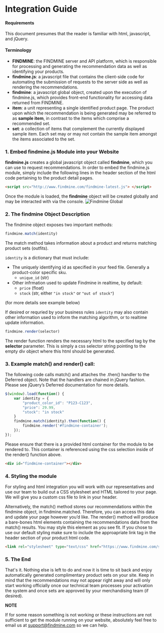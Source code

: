 # Integration Guide

#### Requirements
This document presumes that the reader is familiar with html, javascript, and jQuery.

#### Terminology
- **FINDMINE**: the FINDMINE server and API platform, which is responsible for processing and generating the recommendation data as well as identifying your products.
- **findmine.js**: a javascript file that contains the client-side code for automating the submission of requests to the server side as well as rendering the recommendations.
- **findmine**: a javascript global object, created upon the execution of findmine.js, which provides front-end functionality for accessing data returned from FINDMINE. 
- **item**: a unit representing a single identified product page. The product upon which the recommendation is being generated may be referred to as **sample item**, in contrast to the items which comprise a recommended set.
- **set**: a collection of items that complement the currently displayed sample item. Each set may or may not contain the sample item amongst the items associated to the set.

### 1. Embed findmine.js Module into your Website
**findmine.js** creates a global javascript object called **findmine**, which you can use to request recommendations. In order to embed the findmine.js module, simply include the following lines in the header section of the html code pertaining to the product detail pages.
```html
<script src="http://www.findmine.com/findmine-latest.js"> </script>
```

Once the module is loaded, the **findmine** object will be created globally and may be interacted with via the console.
![Findmine Global](https://github.com/Mishki/docs/blob/master/assets/findmine-global.gif)

### 2. The findmine Object Description
The findmine object exposes two important methods:

```javascript
findmine.match(identity)
```
The match method takes information about a product and returns matching product sets (outfits).

`identity` is a dictionary that must include: 
 - The uniquely identifying id as specified in your feed file. Generally a product-color specific sku. 
   - `unique_id` (str)
 - Other infrmation used to update Findmine in realtime, by default:
   - `price` (float)
   - `stock` (str, either `"in stock"` or `"out of stock"`)
   
(for more details see example below)
   
If desired or requried by your business rules `identity` may also contain other information used to inform the matching algorithm, or to realtime update information.

```javascript
findmine.render(selector)
```
The render function renders the necessary html to the specified tag by the **selector** parameter. This is simply a css selector string pointing to the empty div object where this html should be generated.

### 3. Example match() and render() call:
The following code calls match() and attaches the .then() handler to the Deferred object. Note that the handlers are chained in jQuery fashion. Please see jQuery’s Deferred documentation for more details.

```javascript
$(window).load(function() {
    var identity = {
        "product_color_id": "P123-C123",
        "price": 29.99,
        "stock": "in stock"
    }
    findmine.match(identity).then(function() {
        findmine.render('#findmine-container');
    });
});
```

Please ensure that there is a provided html container for the module to be rendered to. This container is referenced using the css selection inside of the render() function above.

```html
<div id="findmine-container"></div>
```

### 4. Styling the module

For styling and html integration you will work with our representatives and use our team to build out a CSS stylesheet and HTML tailored to your page. We will give you a custom css file to link in your header.

Alternatively, the match() method stores our recommendations within the findmine object, in findmine.matched. Therefore, you can access this data and update your page however you’d like. The render() method will produce a bare-bones html elements containing the recommendations data from the match() results. You may style this element as you see fit. If you chose to use our default styling make sure to include the approapriate link tag in the header section of your product html code.
```html
<link rel="stylesheet" type="text/css" href="https://www.findmine.com/static/css/findmine.css">
```

### 5. The End

That's it. Nothing else is left to do and now it is time to sit back and enjoy automatically generated complimentary product sets on your site. Keep in mind that the recommendations may not appear right away and will only start working officially once our technical team processes your activation the system and once sets are approved by your merchandising team (if desired).

**NOTE**

If for some reason something is not working or these instructions are not sufficient to get the module running on your website, absolutely feel free to email us at support@findmine.com so we can help.
